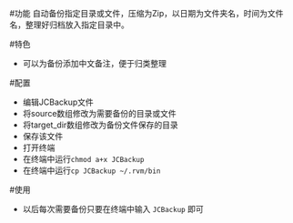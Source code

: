 #功能
自动备份指定目录或文件，压缩为Zip，以日期为文件夹名，时间为文件名，整理好归档放入指定目录中。

#特色
* 可以为备份添加中文备注，便于归类整理

#配置
* 编辑JCBackup文件
* 将source数组修改为需要备份的目录或文件
* 将target_dir数组修改为备份文件保存的目录
* 保存该文件
* 打开终端
* 在终端中运行`chmod a+x JCBackup`
* 在终端中运行`cp JCBackup ~/.rvm/bin`

#使用
* 以后每次需要备份只要在终端中输入 `JCBackup` 即可

